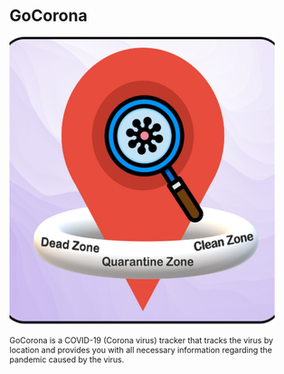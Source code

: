 # GoCorona
![ic_launcher_round](https://raw.githubusercontent.com/abhiditi/GoCorona/master/unnamed.png)


GoCorona is a COVID-19 (Corona virus) tracker that tracks the virus by location and provides you with all necessary information regarding the pandemic caused by the virus.

